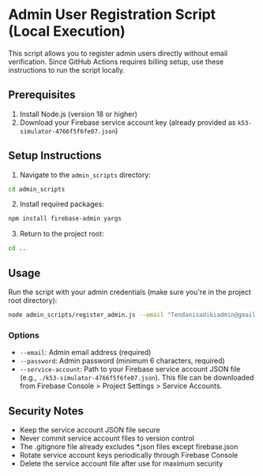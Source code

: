 # Admin User Registration Script (Local Execution)

This script allows you to register admin users directly without email verification. Since GitHub Actions requires billing setup, use these instructions to run the script locally.

## Prerequisites
1. Install Node.js (version 18 or higher)
2. Download your Firebase service account key (already provided as `k53-simulator-4766f5f6fe07.json`)

## Setup Instructions
1. Navigate to the `admin_scripts` directory:
```bash
cd admin_scripts
```

2. Install required packages:
```bash
npm install firebase-admin yargs
```

3. Return to the project root:
```bash
cd ..
```

## Usage
Run the script with your admin credentials (make sure you're in the project root directory):
```bash
node admin_scripts/register_admin.js --email "Tendanisadikiadmin@gmail.com" --password "your_secure_password" --service-account ./k53-simulator-4766f5f6fe07.json
```

### Options
- `--email`: Admin email address (required)
- `--password`: Admin password (minimum 6 characters, required)
- `--service-account`: Path to your Firebase service account JSON file (e.g., `./k53-simulator-4766f5f6fe07.json`). This file can be downloaded from Firebase Console > Project Settings > Service Accounts.

## Security Notes
- Keep the service account JSON file secure
- Never commit service account files to version control
- The .gitignore file already excludes *.json files except firebase.json
- Rotate service account keys periodically through Firebase Console
- Delete the service account file after use for maximum security
